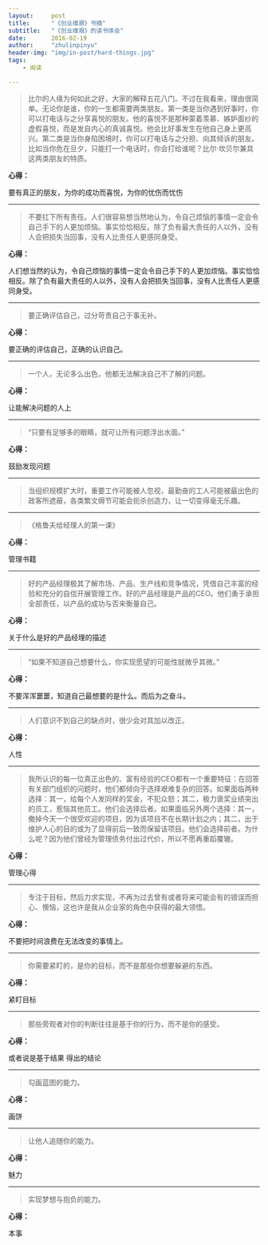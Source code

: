 ```yaml
---
layout:     post
title:      "《创业维艰》书摘"
subtitle:   "《创业维艰》的读书体会"
date:       2016-02-19
author:     "zhulinpinyu"
header-img: "img/in-post/hard-things.jpg"
tags:
    - 阅读

---
```


> 比尔的人缘为何如此之好，大家的解释五花八门。不过在我看来，理由很简单。无论你是谁，你的一生都需要两类朋友。第一类是当你遇到好事时，你可以打电话与之分享喜悦的朋友。他的喜悦不是那种蒙着羡慕、嫉妒面纱的虚假喜悦，而是发自内心的真诚喜悦。他会比好事发生在他自己身上更高兴。第二类是当你身陷困境时，你可以打电话与之分担、向其倾诉的朋友。比如当你危在旦夕，只能打一个电话时，你会打给谁呢？比尔·坎贝尔兼具这两类朋友的特质。

**心得：**

要有真正的朋友，为你的成功而喜悦，为你的忧伤而忧伤

---



> 不要扛下所有责任。人们很容易想当然地认为，令自己烦恼的事情一定会令自己手下的人更加烦恼。事实恰恰相反。除了负有最大责任的人以外，没有人会把损失当回事，没有人比责任人更感同身受。

**心得：**

人们想当然的认为，令自己烦恼的事情一定会令自己手下的人更加烦恼。事实恰恰相反。除了负有最大责任的人以外，没有人会把损失当回事，没有人比责任人更感同身受。

---



> 要正确评估自己，过分苛责自己于事无补。

**心得：**

要正确的评估自己，正确的认识自己。

---



> 一个人，无论多么出色，他都无法解决自己不了解的问题。

**心得：**

让能解决问题的人上

---



> “只要有足够多的眼睛，就可让所有问题浮出水面。”

**心得：**

鼓励发现问题

---



> 当组织规模扩大时，重要工作可能被人忽视，最勤奋的工人可能被最出色的政客所遮蔽，各类繁文缛节可能会扼杀创造力，让一切变得毫无乐趣。

---



> 《格鲁夫给经理人的第一课》

**心得：**

管理书籍

---



> 好的产品经理极其了解市场、产品、生产线和竞争情况，凭借自己丰富的经验和充分的自信开展管理工作。好的产品经理是产品的CEO。他们勇于承担全部责任，以产品的成功与否来衡量自己。

**心得：**

关于什么是好的产品经理的描述

---



> “如果不知道自己想要什么，你实现愿望的可能性就微乎其微。”

**心得：**

不要浑浑噩噩，知道自己最想要的是什么。而后为之奋斗。

---



> 人们意识不到自己的缺点时，很少会对其加以改正。

**心得：**

人性

---



> 我所认识的每一位真正出色的、富有经验的CEO都有一个重要特征：在回答有关部门组织的问题时，他们都倾向于选择艰难复杂的回答。如果面临两种选择：其一，给每个人发同样的奖金，不犯众怒；其二，极力褒奖业绩突出的员工，惹恼其他员工。他们会选择后者。如果面临另外两个选择：其一，撤掉今天一个很受欢迎的项目，因为该项目不在长期计划之内；其二，出于维护人心的目的或为了显得前后一致而保留该项目。他们会选择前者。为什么呢？因为他们曾经为管理债务付出过代价，所以不愿再重蹈覆辙。

**心得：**

管理心得

---



> 专注于目标，然后力求实现，不再为过去曾有或者将来可能会有的错误而担心、懊恼，这也许是我从企业家的角色中获得的最大领悟。

**心得：**

不要把时间浪费在无法改变的事情上。

---



> 你需要紧盯的，是你的目标，而不是那些你想要躲避的东西。

**心得：**

紧盯目标

---



> 那些旁观者对你的判断往往是基于你的行为，而不是你的感受。

**心得：**

或者说是基于结果 得出的结论

---



> 勾画蓝图的能力。

**心得：**

画饼

---



> 让他人追随你的能力。

**心得：**

魅力

---



> 实现梦想与抱负的能力。

**心得：**

本事
